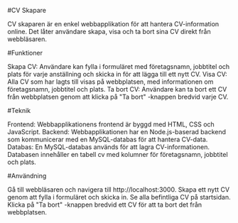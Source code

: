 #CV Skapare

CV skaparen är en enkel webbapplikation för att hantera CV-information online. Det låter användare skapa, visa och ta bort sina CV direkt från webbläsaren.

#Funktioner

Skapa CV: Användare kan fylla i formuläret med företagsnamn, jobbtitel och plats för varje anställning och skicka in för att lägga till ett nytt CV.
Visa CV: Alla CV som har lagts till visas på webbplatsen, med informationen om företagsnamn, jobbtitel och plats.
Ta bort CV: Användare kan ta bort ett CV från webbplatsen genom att klicka på "Ta bort" -knappen bredvid varje CV.

#Teknik

Frontend: Webbapplikationens frontend är byggd med HTML, CSS och JavaScript.
Backend: Webbapplikationen har en Node.js-baserad backend som kommunicerar med en MySQL-databas för att hantera CV-data.
Databas: En MySQL-databas används för att lagra CV-informationen. Databasen innehåller en tabell cv med kolumner för företagsnamn, jobbtitel och plats.

#Användning

Gå till webbläsaren och navigera till http://localhost:3000.
Skapa ett nytt CV genom att fylla i formuläret och skicka in.
Se alla befintliga CV på startsidan.
Klicka på "Ta bort" -knappen bredvid ett CV för att ta bort det från webbplatsen.
